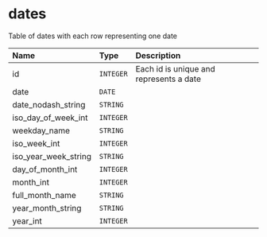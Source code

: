 # dates

Table of dates with each row representing one date


| Name | Type | Description |
| :--- | :--- | :---        |
| id | `INTEGER` | Each id is unique and represents a date |
| date | `DATE` |  |
| date_nodash_string | `STRING` |  |
| iso_day_of_week_int | `INTEGER` |  |
| weekday_name | `STRING` |  |
| iso_week_int | `INTEGER` |  |
| iso_year_week_string | `STRING` |  |
| day_of_month_int | `INTEGER` |  |
| month_int | `INTEGER` |  |
| full_month_name | `STRING` |  |
| year_month_string | `STRING` |  |
| year_int | `INTEGER` |  |
